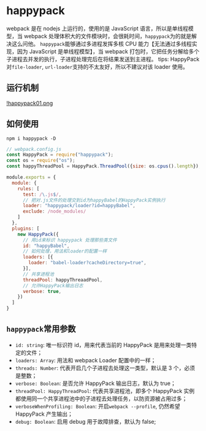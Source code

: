 # happypack

webpack 是在 nodejs 上运行的，使用的是 JavaScript 语言，所以是单线程模型，当 webpack 处理体积大的文件模块时，会很耗时间，`happypack`为的就是解决这么问他。
`happypack`能够通过多进程发挥多核 CPU 能力【无法通过多线程实现，因为 JavaScript 是单线程模型】，当 webpack 打包时，它把任务分解给多个子进程去并发的执行，子进程处理完后在将结果发送到主进程。
tips: HappyPack 对`file-loader`, `url-loader`支持的不太友好，所以不建议对该 loader 使用。

## 运行机制

[!happypack01.png](./img/happypack01.png)

## 如何使用

```shell
npm i happypack -D
```

```js
// webpack.config.js
const HappyPack = require("happypack");
const os = require("os");
const happyThreadPool = HappyPack.ThreadPool({size: os.cpus().length});

module.exports = {
  module: {
    rules: [
      test: /\.js$/,
      // 把对.js文件的处理交到id为happyBabel的HappyPack实例执行
      loader: "happypack/loader?id=happyBabel",
      exclude: /node_modules/
    ]
  },
  plugins: [
    new HappyPack({
      // 用id来标识 happypack 处理那些类文件
      id: "happyBabel",
      // 如何处理，用法和loader的配置一样
      loaders: [{
        loader: "babel-loader?cacheDirectory=true",
      }],
      // 共享进程池
      threadPool: happyThreaadPool,
      // 允许HappyPack输出日志
      verbose: true,
    })
  ]
}
```

## `happypack`常用参数

- `id: string`: 唯一标识符 id，用来代表当前的 HappyPack 是用来处理一类特定的文件；
- `loaders: Array`: 用法和 webpack Loader 配置中的一样；
- `threads: Number`: 代表开启几个子进程去处理这一类型，默认是 3 个，必须是整数；
- `verbose: Boolean`: 是否允许 HappyPack 输出日志，默认为 true；
- `threadPool: HappyThreadPool`: 代表共享进程池，即多个 HappyPack 实例都使用同一个共享进程池中的子进程去处理任务，以防资源被占用过多；
- `verboseWhenProfiling: Boolean`: 开启`webpack --profile`, 仍然希望 HappyPack 产生输出；
- `debug: Boolean`: 启用 debug 用于故障排查，默认为 false;
